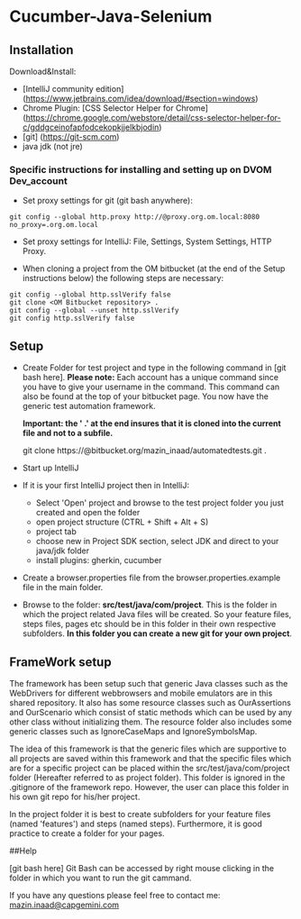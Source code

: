 Cucumber-Java-Selenium
==================

## Installation

Download&Install:

- [IntelliJ community edition] (https://www.jetbrains.com/idea/download/#section=windows)
- Chrome Plugin: [CSS Selector Helper for Chrome] (https://chrome.google.com/webstore/detail/css-selector-helper-for-c/gddgceinofapfodcekopkjjelkbjodin)
- [git] (https://git-scm.com)
- java jdk (not jre)

### Specific instructions for installing and setting up on DVOM Dev_account
- Set proxy settings for git (git bash anywhere):
```git
git config --global http.proxy http://@proxy.org.om.local:8080
no_proxy=.org.om.local
```  
- Set proxy settings for IntelliJ: File, Settings, System Settings, HTTP Proxy.

- When cloning a project from the OM bitbucket (at the end of the Setup instructions below) the following steps are necessary:
```git  
git config --global http.sslVerify false
git clone <OM Bitbucket repository> .
git config --global --unset http.sslVerify
git config http.sslVerify false
```

## Setup

- Create Folder for test project and type in the following command in [git bash here]. 
  **Please note:** Each account has a unique command since you have to give your username in the command.
  This command can also be found at the top of your bitbucket page.
  You now have the generic test automation framework.
  
  **Important: the ' .' at the end insures that it is cloned into the current file and not to a subfile.**
    
    git clone https://<username>@bitbucket.org/mazin_inaad/automatedtests.git .
    
- Start up IntelliJ
- If it is your first IntelliJ project then in IntelliJ:
    - Select 'Open' project and browse to the test project folder you just created and open the folder
    - open project structure (CTRL + Shift + Alt + S)
    - project tab
    - choose new in Project SDK section, select JDK and direct to your java/jdk folder
    - install plugins: gherkin, cucumber
- Create a browser.properties file from the browser.properties.example file in the main folder.
- Browse to the folder: **src/test/java/com/project**.
  This is the folder in which the project related Java files will be created. So your
  feature files, steps files, pages etc should be in this folder in their own respective subfolders.
  **In this folder you can create a new git for your own project**.
  
## FrameWork setup
The framework has been setup such that generic Java classes such as the WebDrivers for 
different webbrowsers and mobile emulators are in this shared repository. It also has some
resource classes such as OurAssertions and OurScenario which consist of static methods which
can be used by any other class without initializing them.
The resource folder also includes some generic classes such as IgnoreCaseMaps and IgnoreSymbolsMap.


The idea of this framework is that the generic files which are supportive to all projects are saved within 
this framework and that the specific files which are for a specific project can be placed within
the src/test/java/com/project folder (Hereafter referred to as project folder). This folder is ignored in the .gitignore of the
framework repo. However, the user can place this folder in his own git repo for his/her project.

In the project folder it is best to create subfolders for your feature files (named 'features') and steps (named steps).
Furthermore, it is good practice to create a folder for your pages.

##Help

[git bash here] Git Bash can be accessed by right mouse clicking in the folder in which you want to run the git cammand. 

If you have any questions please feel free to contact me: mazin.inaad@capgemini.com
